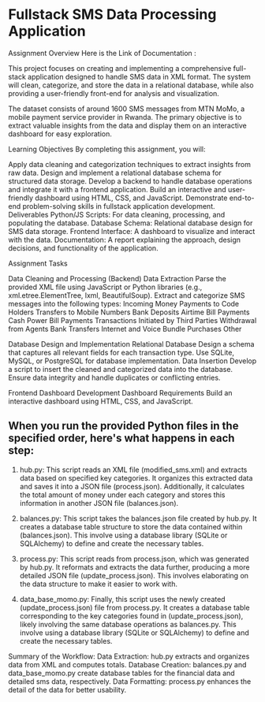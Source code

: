 # Fullstack SMS Data Processing Application
Assignment Overview
Here is the Link of Documentation :

This project focuses on creating and implementing a comprehensive full-stack application designed to handle SMS data in XML format. The system will clean, categorize, and store the data in a relational database, while also providing a user-friendly front-end for analysis and visualization.

The dataset consists of around 1600 SMS messages from MTN MoMo, a mobile payment service provider in Rwanda. The primary objective is to extract valuable insights from the data and display them on an interactive dashboard for easy exploration.

Learning Objectives By completing this assignment, you will:

Apply data cleaning and categorization techniques to extract insights from raw data. Design and implement a relational database schema for structured data storage. Develop a backend to handle database operations and integrate it with a frontend application. Build an interactive and user-friendly dashboard using HTML, CSS, and JavaScript. Demonstrate end-to-end problem-solving skills in fullstack application development. Deliverables Python/JS Scripts: For data cleaning, processing, and populating the database. Database Schema: Relational database design for SMS data storage. Frontend Interface: A dashboard to visualize and interact with the data. Documentation: A report explaining the approach, design decisions, and functionality of the application.

Assignment Tasks

Data Cleaning and Processing (Backend) Data Extraction Parse the provided XML file using JavaScript or Python libraries (e.g., xml.etree.ElementTree, lxml, BeautifulSoup). Extract and categorize SMS messages into the following types: Incoming Money Payments to Code Holders Transfers to Mobile Numbers Bank Deposits Airtime Bill Payments Cash Power Bill Payments Transactions Initiated by Third Parties Withdrawal from Agents Bank Transfers Internet and Voice Bundle Purchases Other

Database Design and Implementation Relational Database Design a schema that captures all relevant fields for each transaction type. Use SQLite, MySQL, or PostgreSQL for database implementation. Data Insertion Develop a script to insert the cleaned and categorized data into the database. Ensure data integrity and handle duplicates or conflicting entries.

Frontend Dashboard Development Dashboard Requirements Build an interactive dashboard using HTML, CSS, and JavaScript.


## When you run the provided Python files in the specified order, here's what happens in each step:

1. hub.py:
This script reads an XML file (modified_sms.xml) and extracts data based on specified key categories.
It organizes this extracted data and saves it into a JSON file (process.json).
Additionally, it calculates the total amount of money under each category and stores this information in another JSON file (balances.json).

2. balances.py:
This script takes the balances.json file created by hub.py.
It creates a database table structure to store the data contained within (balances.json). This involve using a database library (SQLite or SQLAlchemy) to define and create the necessary tables.

3. process.py:
This script reads from process.json, which was generated by hub.py.
It reformats and extracts the data further, producing a more detailed JSON file (update_process.json). This involves elaborating on the data structure to make it easier to work with.

4. data_base_momo.py:
Finally, this script uses the newly created (update_process.json) file from process.py.
It creates a database table corresponding to the key categories found in (update_process.json), likely involving the same database operations as balances.py. This involve using a database library (SQLite or SQLAlchemy) to define and create the necessary tables.

Summary of the Workflow:
Data Extraction: hub.py extracts and organizes data from XML and computes totals.
Database Creation: balances.py and data_base_momo.py create database tables for the financial data and detailed sms data, respectively.
Data Formatting: process.py enhances the detail of the data for better usability.
